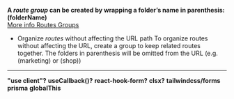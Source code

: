 **A _route group_ can be created by wrapping a folder’s name in parenthesis: (folderName)**  
[More info Routes Groups](https://nextjs.org/docs/app/building-your-application/routing/route-groups)

- Organize _routes_ without affecting the URL path
  To organize routes without affecting the URL, create a group to keep related routes together. The folders in parenthesis will be omitted from the URL (e.g. (marketing) or (shop))

<hr>

**"use client"?**
**useCallback()?**
**react-hook-form?**
**clsx?**
**tailwindcss/forms**
**prisma**
**globalThis**
